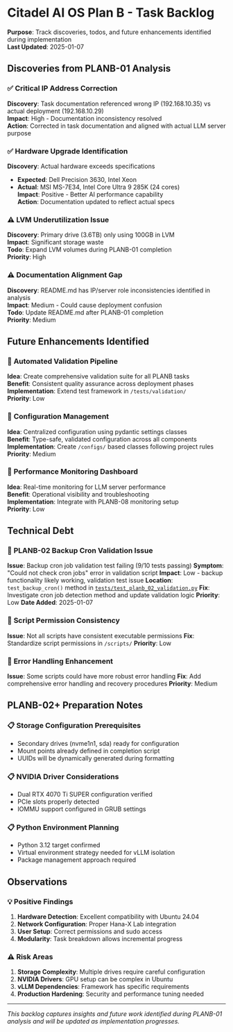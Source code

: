 # Citadel AI OS Plan B - Task Backlog

**Purpose**: Track discoveries, todos, and future enhancements identified during implementation  
**Last Updated**: 2025-01-07  

## Discoveries from PLANB-01 Analysis

### ✅ **Critical IP Address Correction**
**Discovery**: Task documentation referenced wrong IP (192.168.10.35) vs actual deployment (192.168.10.29)  
**Impact**: High - Documentation inconsistency resolved  
**Action**: Corrected in task documentation and aligned with actual LLM server purpose  

### ✅ **Hardware Upgrade Identification**
**Discovery**: Actual hardware exceeds specifications  
- **Expected**: Dell Precision 3630, Intel Xeon  
- **Actual**: MSI MS-7E34, Intel Core Ultra 9 285K (24 cores)  
**Impact**: Positive - Better AI performance capability  
**Action**: Documentation updated to reflect actual specs  

### ⚠️ **LVM Underutilization Issue**
**Discovery**: Primary drive (3.6TB) only using 100GB in LVM  
**Impact**: Significant storage waste  
**Todo**: Expand LVM volumes during PLANB-01 completion  
**Priority**: High  

### ⚠️ **Documentation Alignment Gap**
**Discovery**: README.md has IP/server role inconsistencies identified in analysis  
**Impact**: Medium - Could cause deployment confusion  
**Todo**: Update README.md after PLANB-01 completion  
**Priority**: Medium  

## Future Enhancements Identified

### 🔮 **Automated Validation Pipeline**
**Idea**: Create comprehensive validation suite for all PLANB tasks  
**Benefit**: Consistent quality assurance across deployment phases  
**Implementation**: Extend test framework in `/tests/validation/`  
**Priority**: Low  

### 🔮 **Configuration Management**
**Idea**: Centralized configuration using pydantic settings classes  
**Benefit**: Type-safe, validated configuration across all components  
**Implementation**: Create `/configs/` based classes following project rules  
**Priority**: Medium  

### 🔮 **Performance Monitoring Dashboard**
**Idea**: Real-time monitoring for LLM server performance  
**Benefit**: Operational visibility and troubleshooting  
**Implementation**: Integrate with PLANB-08 monitoring setup  
**Priority**: Low  

## Technical Debt

### 🔧 **PLANB-02 Backup Cron Validation Issue**
**Issue**: Backup cron job validation test failing (9/10 tests passing)
**Symptom**: "Could not check cron jobs" error in validation script
**Impact**: Low - backup functionality likely working, validation test issue
**Location**: `test_backup_cron()` method in [`tests/test_planb_02_validation.py`](/tests/test_planb_02_validation.py)
**Fix**: Investigate cron job detection method and update validation logic
**Priority**: Low
**Date Added**: 2025-01-07

### 🔧 **Script Permission Consistency**
**Issue**: Not all scripts have consistent executable permissions
**Fix**: Standardize script permissions in `/scripts/`
**Priority**: Low

### 🔧 **Error Handling Enhancement**
**Issue**: Some scripts could have more robust error handling
**Fix**: Add comprehensive error handling and recovery procedures
**Priority**: Medium

## PLANB-02+ Preparation Notes

### 📋 **Storage Configuration Prerequisites**
- Secondary drives (nvme1n1, sda) ready for configuration
- Mount points already defined in completion script
- UUIDs will be dynamically generated during formatting

### 📋 **NVIDIA Driver Considerations**
- Dual RTX 4070 Ti SUPER configuration verified
- PCIe slots properly detected
- IOMMU support configured in GRUB settings

### 📋 **Python Environment Planning**
- Python 3.12 target confirmed
- Virtual environment strategy needed for vLLM isolation
- Package management approach required

## Observations

### 💡 **Positive Findings**
1. **Hardware Detection**: Excellent compatibility with Ubuntu 24.04
2. **Network Configuration**: Proper Hana-X Lab integration
3. **User Setup**: Correct permissions and sudo access
4. **Modularity**: Task breakdown allows incremental progress

### ⚠️ **Risk Areas**
1. **Storage Complexity**: Multiple drives require careful configuration
2. **NVIDIA Drivers**: GPU setup can be complex in Ubuntu
3. **vLLM Dependencies**: Framework has specific requirements
4. **Production Hardening**: Security and performance tuning needed

---

*This backlog captures insights and future work identified during PLANB-01 analysis and will be updated as implementation progresses.*